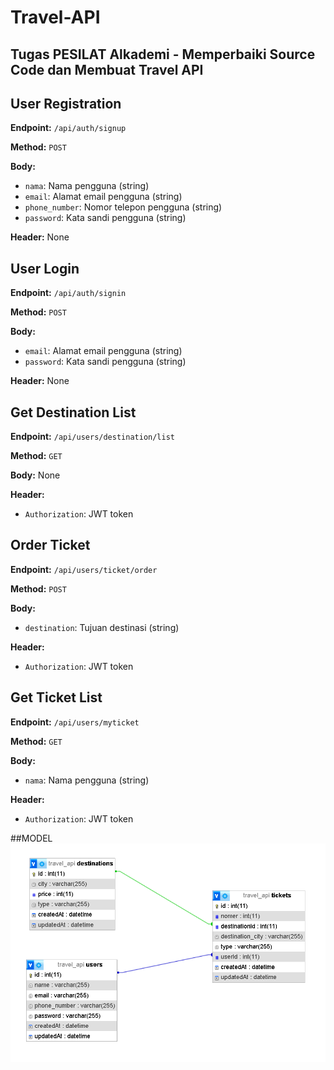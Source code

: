 # Travel-API
Tugas PESILAT Alkademi - Memperbaiki Source Code dan Membuat Travel API
----------------------------------------------------------------------------
## User Registration

**Endpoint:** `/api/auth/signup`

**Method:** `POST`

**Body:**
- `nama`: Nama pengguna (string)
- `email`: Alamat email pengguna (string)
- `phone_number`: Nomor telepon pengguna (string)
- `password`: Kata sandi pengguna (string)

**Header:** None

## User Login

**Endpoint:** `/api/auth/signin`

**Method:** `POST`

**Body:**
- `email`: Alamat email pengguna (string)
- `password`: Kata sandi pengguna (string)

**Header:** None

## Get Destination List

**Endpoint:** `/api/users/destination/list`

**Method:** `GET`

**Body:** None

**Header:**
- `Authorization`: JWT token

## Order Ticket

**Endpoint:** `/api/users/ticket/order`

**Method:** `POST`

**Body:**
- `destination`: Tujuan destinasi (string)

**Header:**
- `Authorization`: JWT token

## Get Ticket List

**Endpoint:** `/api/users/myticket`

**Method:** `GET`

**Body:**
- `nama`: Nama pengguna (string)

**Header:**
- `Authorization`: JWT token

##MODEL
![Model Diagram](models.png)
